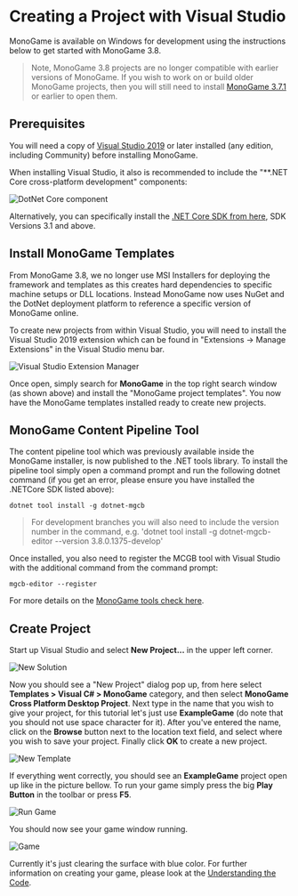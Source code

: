 # Creating a Project with Visual Studio

MonoGame is available on Windows for development using the instructions below to get started with MonoGame 3.8.

> Note, MonoGame 3.8 projects are no longer compatible with earlier versions of MonoGame.  If you wish to work on or build older MonoGame projects, then you will still need to install [MonoGame 3.7.1](../3.7/1_creating_a_new_project_vs.md) or earlier to open them.

## Prerequisites

You will need a copy of [Visual Studio 2019](https://www.monogame.net/downloads/) or later installed (any edition, including Community) before installing MonoGame.

When installing Visual Studio, it also is recommended to include the "**.NET Core cross-platform development" components:

![DotNet Core component](~/images/getting_started/1_netcorecomponet.png)

Alternatively, you can specifically install the [.NET Core SDK from here](https://dotnet.microsoft.com/download), SDK Versions 3.1 and above.

## Install MonoGame Templates

From MonoGame 3.8, we no longer use MSI Installers for deploying the framework and templates as this creates hard dependencies to specific machine setups or DLL locations.  Instead MonoGame now uses NuGet and the DotNet deployment platform to reference a specific version of MonoGame online.

To create new projects from within Visual Studio, you will need to install the Visual Studio 2019 extension which can be found in "Extensions -> Manage Extensions" in the Visual Studio menu bar.

![Visual Studio Extension Manager](~/images/getting_started/1_VisualStudioExtensionManager.png)

Once open, simply search for **MonoGame** in the top right search window (as shown above) and install the "MonoGame project templates".  You now have the MonoGame templates installed ready to create new projects.

## MonoGame Content Pipeline Tool

The content pipeline tool which was previously available inside the MonoGame installer, is now published to the .NET tools library. To install the pipeline tool simply open a command prompt and run the following dotnet command (if you get an error, please ensure you have installed the .NETCore SDK listed above):

```
dotnet tool install -g dotnet-mgcb
```
> For development branches you will also need to include the version number in the command, e.g. 'dotnet tool install -g dotnet-mgcb-editor --version 3.8.0.1375-develop'

Once installed, you also need to register the MCGB tool with Visual Studio with the additional command from the command prompt:

```
mgcb-editor --register
```

For more details on the [MonoGame tools check here](/tools/tools.md).

## Create Project

Start up Visual Studio and select **New Project...** in the upper left corner.

![New Solution](~/images/getting_started/1_new_soulution_vs.png)

Now you should see a "New Project" dialog pop up, from here select **Templates > Visual C# > MonoGame** category, and then select **MonoGame Cross Platform Desktop Project**. Next type in the name that you wish to give your project, for this tutorial let's just use **ExampleGame** (do note that you should not use space character for it). After you've entered the name, click on the **Browse** button next to the location text field, and select where you wish to save your project. Finally click **OK** to create a new project.

![New Template](~/images/getting_started/1_template_dialog_vs.png)

If everything went correctly, you should see an **ExampleGame** project open up like in the picture bellow. To run your game simply press the big **Play Button** in the toolbar or press **F5**.

![Run Game](~/images/getting_started/1_run_game_vs.png)

You should now see your game window running.

![Game](~/images/getting_started/1_game_vs.png)

Currently it's just clearing the surface with blue color. For further information on creating your game, please look at the [Understanding the Code](2_understanding_the_code.md).
